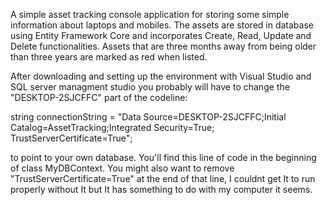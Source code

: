 A simple asset tracking console application for storing some simple information about laptops and mobiles. The assets are stored in database using Entity Framework Core 
and incorporates Create, Read, Update and Delete functionalities. Assets that are three months away from being older than three years are marked as red when 
listed.

After downloading and setting up the environment with Visual Studio and SQL server managment studio you probably will have to change
the "DESKTOP-2SJCFFC" part of the codeline:

string connectionString = "Data Source=DESKTOP-2SJCFFC;Initial Catalog=AssetTracking;Integrated Security=True; TrustServerCertificate=True";

to point to your own database. You'll find this line of code in the beginning of class MyDBContext. You might also want to remove "TrustServerCertificate=True" at
the end of that line, I couldnt get It to run properly without It but It has something to do with my computer it seems.  
